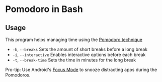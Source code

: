 # Pomodoro in Bash
## Usage
This program helps managing time using the [Pomodoro technique](https://en.wikipedia.org/wiki/Pomodoro_Technique)
* `-b`, `--breaks`      Sets the amount of short breaks before a long break
* `-i`, `--interactive` Enables interactive options before each break
* `-t`, `--break-time`  Sets the time in minutes for the long break

Pro-tip: Use Android's [Focus Mode](https://www.blog.google/products/android/android-focus-mode/) to snooze distracting apps during the Pomodoros.
